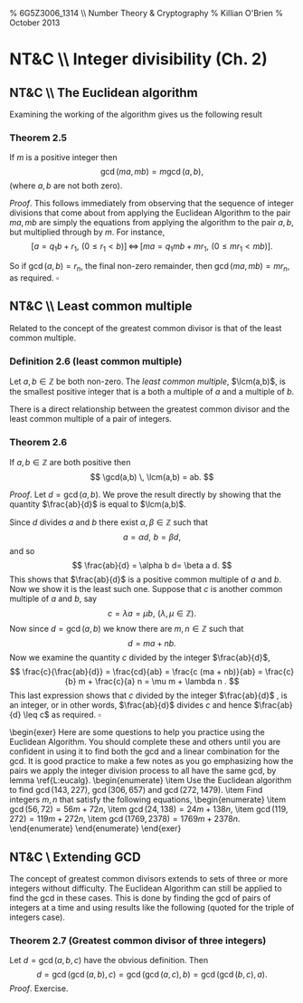 % 6G5Z3006_1314 \\\\ Number Theory & Cryptography
% Killian O'Brien
% October 2013

# NT&C \\\\ Integer divisibility (Ch. 2)

## NT&C \\\\ The Euclidean algorithm
Examining the working of the algorithm gives us the following result
$\newcommand{\lcm}{\mathrm{lcm}}$

### Theorem 2.5

If $m$ is a positive integer then 
$$
\gcd(ma,mb) = m \gcd(a,b),
$$
(where $a,b$  are not both zero).

*Proof*. This follows immediately from observing that the sequence of integer divisions that come about from applying the Euclidean Algorithm to the pair $ma,mb$ are simply the equations from applying the algorithm to the pair $a,b$, but multiplied through by $m$. For instance,
$$
\Big [ a=q_1 b + r_1, \, \, (0 \leq r_1 < b) \Big ] \, \Leftrightarrow
\, \Big [ma = q_1 mb + m r_1, \, \, (0 \leq m r_1 < mb) \Big ] .
$$

So if $\gcd(a,b) = r_n$, the final non-zero remainder, then $\gcd(ma,mb) = m r_n$, as required. $\square$

## NT&C \\\\ Least common multiple

Related to the concept of the greatest common divisor is that of the least common multiple. 

### Definition 2.6 (least common multiple)

Let $a,b \in \mathbb{Z}$ be both non-zero. The *least common multiple*, $\lcm(a,b)$, is the smallest positive integer that is a both a multiple of $a$ and a multiple of $b$.

There is a direct relationship between the greatest common divisor and the least common multiple of a pair of integers.

### Theorem 2.6

If $a,b \in \mathbb{Z}$ are both positive then 
$$
\gcd(a,b) \, \lcm(a,b) = ab.
$$

*Proof*. Let $d=\gcd(a,b)$. We prove the result directly by showing that the quantity $\frac{ab}{d}$ is equal to $\lcm(a,b)$.

Since $d$ divides $a$ and $b$ there exist $\alpha, \beta \in \mathbb{Z}$ such that 
$$
a= \alpha d , \, \, b = \beta d,
$$
and so 
$$
\frac{ab}{d} = \alpha b d= \beta a d.
$$
This shows that $\frac{ab}{d}$ is a positive common multiple of $a$ and $b$. Now we show it is the least such one. Suppose that $c$ is another common multiple of $a$ and $b$, say
$$
c = \lambda a = \mu b , \, \, (\lambda, \mu \in \mathbb{Z}).
$$
Now since $d=\gcd(a,b)$ we know there are $m,n \in \mathbb{Z}$ such that 
$$
d = ma + nb .
$$
Now we examine the quantity $c$ divided by the integer $\frac{ab}{d}$,
$$
\frac{c}{\frac{ab}{d}} = \frac{cd}{ab} = \frac{c (ma + nb)}{ab} 
= \frac{c}{b} m + \frac{c}{a} n = \mu m + \lambda n .
$$
This last expression shows that $c$ divided by the integer $\frac{ab}{d}$ , is an integer, or in other words, $\frac{ab}{d}$ divides $c$ and hence $\frac{ab}{d} \leq c$ as required.  $\square$

\begin{exer}
Here are some questions to help you practice using the Euclidean Algorithm. You should complete these and others until you are confident in using it to find both the gcd and a linear combination for the gcd. It is good practice to make a few notes as you go emphasizing how the pairs we apply the integer division process to all have the same gcd, by lemma \ref{L:eucalg}.
\begin{enumerate}
\item
Use the Euclidean algorithm to find $\gcd(143,227)$, $\gcd(306,657)$ and $\gcd(272,1479)$.
\item
Find integers $m,n$ that satisfy the following equations,
	\begin{enumerate}
	\item
	$\gcd(56,72) = 56 m + 72 n$,
	\item
	$\gcd(24,138) = 24m + 138n$,
	\item
	$\gcd(119, 272) = 119 m + 272 n$,
	\item
	$\gcd(1769, 2378) = 1769 m + 2378 n$.
	\end{enumerate}
\end{enumerate}
\end{exer}

## NT&C \\ Extending GCD

The concept of greatest common divisors extends to sets of three or more integers without difficulty. The Euclidean Algorithm can still be applied to find the gcd in these cases. This is done by finding the gcd of pairs of integers at a time and using results like the following (quoted for the triple of integers case).

### Theorem 2.7 (Greatest common divisor of three integers)
Let $d = \gcd(a,b,c)$ have the obvious definition. Then 
$$
d = \gcd \big( \gcd(a,b), c \big ) = \gcd \big( \gcd(a,c), b \big )
=\gcd \big( \gcd(b,c), a \big ).
$$
*Proof*. Exercise.


<!--- 
 <div class="compute"><script type="text/x-sage"><div class="compute"><script type="text/x-sage">
@interact
def tline(ep=slider(0.0001,4,0.1,0)):
          p=plot(sin(x), (x, 0, 2*pi));
          a=pi/2;
          u=a+ep;
          slope=(sin(u)-sin(a))/(u-a);
          q=plot(slope*(x-pi/2)+sin(pi/2), (x,0,2*pi), color='red');
          (p+q).show();
</script></div> </script></div> 




[`cloud.sagemath.com`](https://cloud.sagemath.com).
 --->
